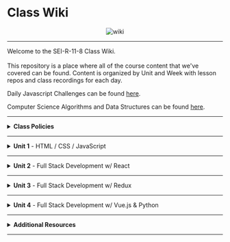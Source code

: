 # Class Wiki

<div align="center">
  <img src="https://i.imgur.com/e2Ma89q.png" alt="wiki">
</div>

___
Welcome to the SEI-R-11-8 Class Wiki. <br/><br/> This repository is a place where all of the course content that we've covered can be found. Content is organized by Unit and Week with lesson repos and class recordings for each day.

Daily Javascript Challenges can be found [here](https://github.com/SEI-R-11-8/daily_js_challenges).

Computer Science Algorithms and Data Structures can be found [here](https://github.com/SEI-R-11-8/cs_data_structures).

___
<details><summary><strong>Class Policies</strong></summary><p>
  
Below, you will find Class Policies and Requirements as laid out in Orientation and conveyed by the Instructional Team.  We compile them here for your reference and review.
  
</p>

<ul type="none">

<li><details><summary><strong>Code of Conduct</strong></summary><p>
  
<ul>
  <li>Foster a productive classroom environment.</li>
  <li>Treat others with respect and dignity.</li>
  <li>Remember that everyone is coming at this with a different background.</li>
  <li>Professionalism in all methods of communication, both in-person <i>and</i> online.
    <ul>
      <li>Slack is an extension of our on-campus community. We ask that you remain courteous, respectful, and professional while engaging on Slack.</li>
    </ul>
  </li>
  <li><b>Zero tolerance for plagiarism and cheating.</b></li>
</ul>
  
</p></details></li>

<li><details><summary><strong>Deliverable Submission Requirements</strong></summary><p>
  
<ul>
  <li>Deliverables must be submitted following the <a href="https://github.com/SEI-R-11-8/template_pull_request">PR Guidelines</a>.</li>
  <li>Students must meet deliverable requirements for the submission to be marked as "Complete".</li>
  <li>Deliverables are <i>always</i> due the following class day at the beginning of class, unless otherwise stated.</li>
  <li>There is a grace period for re-submission or late submission.  All re-submits/late submits are due the <b>Monday following the week of assignment</b>.
    <ul>
      <li>Deliverables assigned on Fridays <b>do not</b> have a re-submit <i>or</i> late submit grace period.</li>
      <li>Deliverables submitted <i>after</i> the grace period <b>will not</b> be graded or accepted and will be marked as "Incomplete".</li>
    </ul>
  </li>
</ul>
  
</p></details></li>

<li><details><summary><strong>Graduation Requirements</strong></summary><p>
  
<ul>
  <li>Meet Project Requirements.
    <ul><li>Satisfactorily complete and present a project for <i>each</i> of the <b>4</b> units.</li></ul>
  </li>
  <li>Submit and complete a <i>minimum</i> of <b>80%</b> of deliverables (labs, homework, etc.).</li>
  <li>Adhere to attendance policy.
    <ul>
      <li>Students are allowed <b>3</b> absences over the <i>entire</i> course.</li>
      <li><b>3</b> tardies or early departures equals <b>1</b> absence.</li>
      <li>Tardy policy <i>includes</i> Outcomes participation.</li>
    </ul>
  </li>
</ul>
  
</p></details></li>

<li><details><summary><strong>A Note on Plagiarism</strong></summary><p>
  
<ul>
  <li>Plagiarism is a serious offense and grounds for immediate withdrawal.</li>
  <li>You are encouraged to ask others, including students, instructors, and Stack Overflow for help. However, it is <b><i>not acceptable to copy</i></b> another persons code and submit it as your own. More importantly, it is detrimental to your learning and growth.</li>
  <li>Small snippets of code that solve small problems taken from Stack Overflow are generally an exception to this rule. If you aren't sure, it is your responsibility to <b><i>ask your instructor</i></b>. To be on the safe side, we ask that you credit the person/resource you got the code from in a comment, and let an instructor take a look at it.</li>
</ul>
  
</p></details></li>

<li><details><summary><strong>Observed Holidays</strong></summary><p>

<p>
The following dates are observed Holidays for this Software Engineering Immersive.  There will be no class days on or within any of the date ranges listed below.  If you have any questions regarding Holidays, or have a special circumstance, please don't hesitate to reach out to your Instructional Associate.
</p>
  
| Holiday | Dates |
|:---:|:---:|
| Veteran's Day | November 11th, 2021 |
| Thanksgiving | November 24th, 2021 - November 26th, 2021 |
| Christmas/New Year's | December 24th, 2021 - December 31st, 2021 |
| Martin Luther King Jr. Day | January 17th, 2022 |
  
</p></details></li>
  
</ul></details>

____
<details><summary><strong>Unit 1</strong> - HTML / CSS / JavaScript</summary><p>

<ul type="none">
  
  <li><details><summary><strong>Week 1</strong></summary><p>
  
  <p>
  In Week 1, we review the fundamental concepts of <b>HTML</b>, <b>CSS</b>, and <b>JavaScript</b> along with introducing <b>git</b> workflow, <b>terminal</b> commands, and writing professional <b>markdown</b> files. 
  </p>
  
  <ul type="none">

  <li><details><summary>Repos</summary><p>

  | Day 1 | Day 2 | Day 3 | Day 4 | Day 5 |
  |:---:|:---:|:---:|:---:|:---:|
  | [Installfest](https://github.com/SEI-R-11-8/u1_installfest) | [Github / Homework Submission](https://github.com/SEI-R-11-8/u1_lesson_github) | [Flexbox Froggy](https://flexboxfroggy.com/) | Veteran's Day | [Grid Garden](https://cssgridgarden.com/) |
  | [Terminal Lesson](https://github.com/SEI-R-11-8/u1_lesson_terminal) | [Intro to HTML](https://github.com/SEI-R-11-8/u1_lesson_intro_HTML) | [JS Datatypes](https://github.com/SEI-R-11-8/u1_lesson_js_data_types) |  | [Intro to JS DOM](https://github.com/SEI-R-11-8/u1_lesson_intro_DOM) |
  | [Git Lesson](https://github.com/SEI-R-11-8/u1_lesson_git) | [Intro to CSS](https://github.com/SEI-R-11-8/u1_lesson_intro_CSS) | [JS Arrays](https://github.com/SEI-R-11-8/u1_lesson_js_arrays) |  | [JS DOM Quotes Lab](https://github.com/SEI-R-11-8/u1_lab_DOM_quotes) |
  | [VS Code Lesson](https://github.com/SEI-R-11-8/u1_lesson_VSCode) | [Fake Resume Lab](https://github.com/SEI-R-11-8/u1_lab_fake_resume) | [JS Loops & Control Flow](https://github.com/SEI-R-11-8/u1_lesson_loops_and_control_flow) |  | [JS Events](https://github.com/SEI-R-11-8/u1_lesson_js_events) |
  | [Star Wars Homework](https://github.com/SEI-R-11-8/u1_hw_star_wars) | [Flexbox / Grid](https://github.com/SEI-R-11-8/u1_lesson_flex_grid) | [JS Functions](https://github.com/SEI-R-11-8/u1_lesson_js_functions) |  | [JS Dots Game Lab](https://github.com/SEI-R-11-8/u1_lab_dots) |
  |  | [Markdown / ReadMe Homework](https://github.com/SEI-R-11-8/u1_hw_markdown) | [JS Scope](https://github.com/SEI-R-11-8/u1_lesson_js_scope) |  | [Tic Tac Toe Homework](https://github.com/SEI-R-11-8/u1_hw_tic_tac_toe) |
  |  |  | [Control Flow Adventure Homework](https://github.com/SEI-R-11-8/u1_hw_control_flow_adventure) |  |  |

  </p></details></li>


  <li><details><summary>Class Recordings - Group 1</summary><p>

  | Day 1 | Day 2 | Day 3 | Day 4 | Day 5 |
  |:---:|:---:|:---:|:---:|:---:|
  | [Recording](https://generalassembly.zoom.us/rec/share/as27wKEs5ZKqKdxbgviXMp2wTE5XOXZljw57eP7e22rbqovnMSo73QflxErm1UUT.fC4bQS5xrjRNjeZi) | [Recording](https://generalassembly.zoom.us/rec/share/PuLJpqp7-Zu3VBTepul8lIDyC3LfqSs_7tAWGES2LAnAapJUQN_Y5Ezq970iVf3W.zCw10SaR60lUf74y) | [Recording](https://generalassembly.zoom.us/rec/share/yW7vOAmFVLD8QyW0oiX-ilRidEBzPFHspOHKX_QCNwpcg7A2u9DW1WqWCtgxvHRh.c97WOeVAjZU-VY5A) | No Recording | [Recording](https://generalassembly.zoom.us/rec/share/4HnkXa-s1p0beq86TvqxGbu6eenpU4gMn9_TOJUopPw6c7Vyve95ght_M3oVtsHb.ae0IQPhXEh5Ig28m) |
  | Passcode: `DdhA?5?e` | Passcode: `Nhk6!B3*` | Passcode: `&V9pe6$y` |  | Passcode: `4%iE2cC8` |

  </p></details></li>

  <li><details><summary>Class Recordings - Group 2</summary><p>

  | Day 1 | Day 2 | Day 3 | Day 4 | Day 5 |
  |:---:|:---:|:---:|:---:|:---:|
  | [Recording](https://generalassembly.zoom.us/rec/share/bY93M1gmrRiwMIIN1b7oSRsV2zJ4ONF4b3kfZ09Fx4-wm2xx7WWASpyxcBhX6DMS.lupxx_8rGf7JesxW) | [Recording](https://generalassembly.zoom.us/rec/share/26RMeIwfPUBJZ9w6qLDgZoYLHmHi40Fkbw64pVVrkKfdbryj4bM5FEbu3HN5P_Ko.2tKq3uwIInxeTk0t) | [Recording](https://generalassembly.zoom.us/rec/share/mA9U2s1k30T5zrwM98nCPSfWefgjWQfQDuDWxYNf3boW_0s_B5AAnz1CYRssPfQW.yFw_GHgADCgGSpVH) | No Recording | [Recording](https://generalassembly.zoom.us/rec/share/4HnkXa-s1p0beq86TvqxGbu6eenpU4gMn9_TOJUopPw6c7Vyve95ght_M3oVtsHb.ae0IQPhXEh5Ig28m) |
  | Passcode: `4zzW^N8&` | Passcode: `mq1P22.b` | Passcode: `6w&ZMbQp` |  | Passcode: `4%iE2cC8` |

  </p></details></li>
  
  </ul>
  
  ___
  </p></details></li>
  
  <li><details><summary><strong>Week 2</strong></summary><p>
  
  <p>
  In Week 2, we practiced more <b>DOM Manipulation</b> and were introduced to <b>Daily JavaScript Challenges</b> and basic algorithmic problem solving. We and learned about <b>ES6</b> syntax along with <b>Higher Order Functions</b> and <b>Object Oriented Programming</b> in JavaScript.
  </p>
  
  <ul type="none">

  <li><details><summary>Repos</summary><p>
  
  | Day 1 | Day 2 | Day 3 | Day 4 | Day 5 |
  |:---:|:---:|:---:|:---:|:---:|
  | [Intro Daily JS Challenges](https://github.com/SEI-R-11-8/daily_js_challenges) | [JS HOF](https://github.com/SEI-R-11-8/u1_lesson_HOF) | [Box Model Practice](https://github.com/SEI-R-11-8/u1_lab_box_model) | Project Worktime | Project Worktime | 
  | [JS Objects](https://github.com/SEI-R-11-8/u1_lesson_js_objects) | [JS HOF Lab](https://github.com/SEI-R-11-8/u1_lab_HOF) | [JS Fast & Furious Lab](https://github.com/SEI-R-11-8/u1_lab_fast_and_furious) |  |  |  
  | [Jurassic Objects Lab](https://github.com/SEI-R-11-8/u1_lab_jurassic_objects) | [Intro to OOP](https://github.com/SEI-R-11-8/u1_lesson_OOP) | [P1 Prompt](https://github.com/SEI-R-11-8/u1_project_prompt) |  |  | 
  | [ES6 Syntax](https://github.com/SEI-R-11-8/u1_lesson_ES6) | [OOP Exercise Lab](https://github.com/SEI-R-11-8/u1_lab_OOP_exercise) |  |  |  | 
  | [ES6 Lab](https://github.com/SEI-R-11-8/u1_lab_ES6_practice) | [Donut Adventure Homework](https://github.com/SEI-R-11-8/u1_hw_donut_adventure) |  |  |  | 
  |  | [JS HOF Homework](https://github.com/SEI-R-11-8/u1_hw_HOF) |  |  |  | 
  
  </p></details></li>


  <li><details><summary>Class Recordings - Group 1</summary><p>

  | Day 1 | Day 2 | Day 3 | Day 4 | Day 5 |
  |:---:|:---:|:---:|:---:|:---:|
  | [Recording](https://generalassembly.zoom.us/rec/share/as6F4CgbHeW_VKZ6m88mCXydTlcK0Gl4u1WPEA0BDtWg4rZm3rhZ2Ar_BMfJuvCA.UkhObJ6KRNrdmy9C) | [Recording](https://generalassembly.zoom.us/rec/share/VMkYr_Yu_9aqwUBgZBWbNwg6-rqXNh88_VhoTMyFyCntWL66u3j7W1WA68O_rOjR.528wd4XFOwlR4CuV) | No Recording | No Recording | No Recording |
  | Passcode: `01AuV5i=` | Passcode: `M#zv3u5h` |  |  |  |

  </p></details></li>

  <li><details><summary>Class Recordings - Group 2</summary><p>

  | Day 1 | Day 2 | Day 3 | Day 4 | Day 5 |
  |:---:|:---:|:---:|:---:|:---:|
  | [Recording](https://generalassembly.zoom.us/rec/share/HTWvWciJF7mLDK4-y9kQUHptvB-GW2jQDpdbJdzljzUK_CFYVmNCuYIBeGLC3iQk.fu1kF3s7cZybW2jt) | [Recording](https://generalassembly.zoom.us/rec/share/yuVGp880PxgoNCp07ROxiXgISDQ6Nv8GP9ARa5Mh3vGEjXnTJgI-cYihV1N0AVcj.Rb-pjifg3YJmbjK3) | No Recording | No Recording | No Recording |
  | Passcode: `U&a7ZxEh` | Passcode: `zi6%+W$d` |  |  |  |

  </p></details></li>
  
  </ul>
  
  </p></details></li>

</p></details>

___
<details><summary><strong>Unit 2</strong> - Full Stack Development w/ React</summary><p>

<ul type="none">

  <li><details><summary><strong>Week 4</strong></summary><p>
  
   <p>
     In Week 4, we started the week by learning how to call on external data sources with <b>APIs</b>.  Then we learned all about <b>React</b> and what an amazing JavaScript library it can be for developers. We learned the concepts of <b>components</b>, <b>props</b>, and about <b>React Hooks</b> and <b>functional components</b>. We learned about <b>useState</b> and how to use it to manage our state within our apps.
  </p>
  
  <ul type="none">

  <li><details><summary>Repos</summary><p>
  
  | Day 1 | Day 2 | Day 3 | Day 4 | Day 5 |
  |:---:|:---:|:---:|:---:|:---:|
  | [Intro to APIs](https://github.com/SEI-R-11-8/u1_lesson_intro_to_APIs) | [Momentum Lab](https://github.com/SEI-R-11-8/u2_lab_momentum) | [Intro to React](https://github.com/SEI-R-11-8/u2_lesson_intro_to_react) | [Component Heirarchy Diagrams](https://github.com/SEI-R-11-8/u2_lesson_component_heirarchy) | [Intro to State & Hooks](https://github.com/SEI-R-11-8/u2_lesson_intro_to_state) | 
  | [Dogs API Lab](https://github.com/SEI-R-11-8/u1_lab_API_dogs) | [Dougie the Donut & Pizza Rat Lab / Homework](https://github.com/SEI-R-11-8/u2_lab_dougie_and_pizza_rat) | [React Components](https://github.com/SEI-R-11-8/u2_lesson_react_components) | [React Props](https://github.com/SEI-R-11-8/u2_lesson_react_props) | [Hooks ATM Lab](https://github.com/SEI-R-11-8/u2_lab_hooks_ATM) |  
  | [TMDB Lab / Homework](https://github.com/SEI-R-11-8/u1_lab_TMDB_API) | []() | []() | [LOTR Lab](https://github.com/SEI-R-11-8/u2_lab_react_LOTR) | [Likes Lab](https://github.com/SEI-R-11-8/u2_lab_likes) | 
  | []() | []() | []() | [Mapping Components](https://github.com/SEI-R-11-8/u2_lesson_react_mapping_components) | [Groceries Lab](https://github.com/SEI-R-11-8/u2_lab_groceries) | 
  | []() | []() | []() | [Mapping Components Lab](https://github.com/SEI-R-11-8/u2_lab_mapping_components) | [Dr. Who Lab](https://github.com/SEI-R-11-8/u2_lab_dr_who) | 
  | []() | []() | []() | [React Quiz](https://github.com/SEI-R-11-8/u2_quiz_react) | [Movie Mapping Homework](https://github.com/SEI-R-11-8/u2_hw_mapping_components) | 
  
  </p></details></li>


  <li><details><summary>Class Recordings - Group 1</summary><p>

  | Day 1 | Day 2 | Day 3 | Day 4 Morning | Day 4 Afternoon | Day 5 |
  |:---:|:---:|:---:|:---:|:---:|:---:|
  | [Recording](https://generalassembly.zoom.us/rec/share/SloP9J63QytxyN_h9g7gkFG464eCaX6OK3XIR4rCIcDIX9iKj7raNzeZ5iqYTQkJ.RCc1u4nAQOYE0RYC) | No Recording | [Recording](https://generalassembly.zoom.us/rec/share/YwoxjcxHcj844UNIdJcH9tvg-8eB7AV7Rmf3Z3e_qO1b0_GxMYcRlZPlZZfvYClQ.J0_Ao_SWNlyUQPDY) | [Recording](https://generalassembly.zoom.us/rec/share/Yw351yy24Wa9yvhIHBM8d2aRHI0CG2uUX2C1_Hnhj1RZDOieNgy38uJ1zXz4p_mE.1ReVUn-WCF96k0LZ) | [Recording](https://generalassembly.zoom.us/rec/share/aNnVQvqLF8PN9qWvRCOLbtKDIpS5bETtS9TbAHpySP324JizFKcyWqc8B1f3rN3V.f1dzCyRoLa6azcxD) | [Recording](https://generalassembly.zoom.us/rec/share/BemQNMGaUhndvAJiG8FkzdICzGfJcfeK5KJJWHOiuaDgbpUAm6-FeeuDacBRSrcI._WAU7Yy8TXVWs6pR) |
  | Passcode: `EaFDyS1%` |  | Passcode: `9.&3S#7%` | Passcode: `i%65#D^=` | Passcode: `Q&r0VPc*` | Passcode: `@5vSSceZ` |

  </p></details></li>

  <li><details><summary>Class Recordings - Group 2</summary><p>

  | Day 1 | Day 2 | Day 3 | Day 4 Morning | Day 4 Afternoon | Day 5 |
  |:---:|:---:|:---:|:---:|:---:|:---:|
  | [Recording](https://generalassembly.zoom.us/rec/share/euIAxIvwp3ipF12Sn8IKgTqyDIqtgjp6uGmsIF2hl4fO7Qaxqv472a6cxXi0bQpy.Ta_f2YOQTRGsNYAO) | No Recording | [Recording](https://generalassembly.zoom.us/rec/share/bCaeT4jNIwNqaPhlmXtA2YL2oyfBLsf-EZrvsdW4IrUwrGdG0Vew1OeVM3nnKQGL.EJc5n2CLatDtoBhJ) | [Recording](https://generalassembly.zoom.us/rec/share/AzdUeN0kHfz35r5B1Wrs5Ws2rBc2OybjihbS10WVS2oJL3XNeNd6ANrkwN6Yi7Bq.4kJgQrdC2CbkA54Y) | [Recording](https://generalassembly.zoom.us/rec/share/WQc85LfazpNO-XhqAp8kdc4dLzDx4R2Pofiy3Z-SkAj384SXPO_pTY3KjPdQoIaY.dYIhU3jNACP2OJJ-) | [Recording](https://generalassembly.zoom.us/rec/share/_XsYvtRT5DwqVPGdnk_-sXoSF9tpNVj-oQucMQBZG35xIR10TZ6siHzyP39uOZTU.e628mHL25taiIKGH) |
  | Passcode: `&xH3j+I9` |  | Passcode: `&JD8.va9` | Passcode: `JQxc9ft?` | Passcode: `9r*R9#5S` | Passcode: `9T=Z#&B2` |

  </p></details></li>
  
  </ul>
  
  ___
  </p></details></li>
  
  <li><details><summary><strong>Week 5</strong></summary><p>
  
  <p>
  In Week 5, we moved into more complicated React Hooks like <b>useEffect</b> and <b>useReducer</b>.  We learned about the idea of <b>conditional rendering</b> and how we can use our user's input to influence our output.  We were also introduced to <b>React Router</b> and got to see how it gives us powerful new tools to build our React Apps. Then we were introduced to back-end and got to practice using <b>Express</b> and <b>Express Middleware</b>.  We also learned how to implement <b>controllers</b>.  We then got a taste of <b>MongoDB</b> and <b>mongoose</b> as a way to store our app's data.
  </p>
  
  <ul type="none">

  <li><details><summary>Repos</summary><p>
  
  | Day 1 | Day 2 | Day 3 | Day 4 | Day 5 |
  |:---:|:---:|:---:|:---:|:---:|
  | [Intro to useEffect](https://github.com/SEI-R-11-8/u2_lesson_useEffect) | [Intro to useReducer](https://github.com/SEI-R-11-8/u2_lesson_useReducer) | [React Router](https://github.com/SEI-R-11-8/u2_lesson_react_router) | [Intro to Express](https://github.com/SEI-R-11-8/u2_lesson_express_intro) | [ERDs](https://github.com/SEI-R-11-8/u2_lesson_ERD) | 
  | [Stoplight Lab](https://github.com/SEI-R-11-8/u2_lab_useEffect_stoplight) | [React w/ APIs](https://github.com/SEI-R-11-8/u2_lesson_react_APIs) | [React Router Lab](https://github.com/SEI-R-11-8/u2_lab_react_router) | [Express Routes](https://github.com/SEI-R-11-8/u2_lesson_express_routing) | [MongoDB](https://github.com/SEI-R-11-8/u2_lesson_mongoDB) |  
  | [React Conditional Rendering](https://github.com/SEI-R-11-8/u2_lesson_react_conditional_rendering) | [Password Validator Lab](https://github.com/SEI-R-11-8/u2_lab_password_validator) | [RAWG Router Homework](https://github.com/SEI-R-11-8/u2_hw_RAWG_router) | [Intro to Middleware](https://github.com/SEI-R-11-8/u2_lesson_express_middleware) | [MongoDB Sneakers Lab](https://github.com/SEI-R-11-8/u2_lab_mongoDB_sneakers) | 
  | [Conditional Rendering Lab](https://github.com/SEI-R-11-8/u2_lab_conditional_rendering) | [Kanye useEffect Lab](https://github.com/SEI-R-11-8/u2_lab_kanye_useEffect) | []() | [Express Controllers](https://github.com/SEI-R-11-8/u2_lesson_express_controllers) | [Mongo / Mongoose Data Model](https://github.com/SEI-R-11-8/u2_lesson_mongoose_data_model) | 
  | [React Calculator Homework](https://github.com/SEI-R-11-8/u2_hw_react_hooks_calculator) | []() | []() | [Express Fruits Homework](https://github.com/SEI-R-11-8/u2_hw_express_fruits) | [Mongoose Express](https://github.com/SEI-R-11-8/u2_lab_mongoose_express) | 
  | []() | []() | []() | []() | [Mongoose Plants](https://github.com/SEI-R-11-8/u2_hw_mongoose_plants) | 
  
  </p></details></li>


  <li><details><summary>Class Recordings - Group 1</summary><p>

  | Day 1 | Day 2 | Day 3 | Day 4 | Day 5 |
  |:---:|:---:|:---:|:---:|:---:|
  | [Recording](https://generalassembly.zoom.us/rec/share/XZ8_1Iu4Rx8uS6RcxR1L74eWNLmH7yxozv8gJ62CSIZ10N-4vhu8R7qdU2M57QAi.sMf5x3q5Dk7oVMz1) | [Recording](https://generalassembly.zoom.us/rec/share/kkxzSLI4SzioSRQfbSO49fzubo6o3GYQ6A_33bWO69GzMWDm9m65h3XtupIt6_Tn.k-BeCNe6IsH7qtE3) | [Recording](https://generalassembly.zoom.us/rec/share/QUBwZFPBnw1rI84mkQPOIUCWyCIKjdUObHuedcdE4i3seH0ZrRMIdtGPd5DyNG8_.WXBSFuKv_b4rFghE) | [Recording]() | [Recording]() |
  | Passcode: `B4qKFU7$` | Passcode: `B9Y$o8Y9` | Passcode: `bhF4&#d3` | Passcode: ` ` | Passcode: ` ` |

  </p></details></li>

  <li><details><summary>Class Recordings - Group 2</summary><p>

  | Day 1 | Day 2 | Day 3 | Day 4 | Day 5 |
  |:---:|:---:|:---:|:---:|:---:|
  | [Recording](https://generalassembly.zoom.us/rec/share/SrwxHzMLoRiPq-C_fqndATwQhwAPmTstSSpK-LUiB0bcyM4JqOIwluEmxjOu5zed.-E-Z15wUvIJtJhZm) | [Recording](https://generalassembly.zoom.us/rec/share/I6eNygX5t1HckOdXs9MBj7wYhwvC3xWZ9Bw5ukyhAo6KORjJ-Tyb85g3sLmBrJz4.bG5f8ia5QwhIdec-) | [Recording](https://generalassembly.zoom.us/rec/share/VwrOId6AVPFYcc4d8MioDTxj8YHaUPQV8L-Uvh-yKnuw-b3f-US7ACM2LIoRbgSw.Zejy81kyGFz_uqRG) | [Recording]() | [Recording]() |
  | Passcode: `@oby3*1Z` | Passcode: `Fh0Vdg!A` | Passcode: `^6BTkd9+` | Passcode: ` ` | Passcode: ` ` |

  </p></details></li>
  
  </ul>
  
  </p></details></li>

</p></details>

___
<details><summary><strong>Unit 3</strong> - Full Stack Development w/ Redux</summary><p>

<ul type="none">

  <li><details><summary><strong>Week 7</strong></summary><p>
  
  <p>
  Week 7 description...
  </p>
  
  <ul type="none">

  <li><details><summary>Repos</summary><p>
  
  | Day 1 | Day 2 | Day 3 | Day 4 | Day 5 |
  |:---:|:---:|:---:|:---:|:---:|
  | []() | []() | []() | []() | []() | 
  | []() | []() | []() | []() | []() |  
  | []() | []() | []() | []() | []() | 
  | []() | []() | []() | []() | []() | 
  | []() | []() | []() | []() | []() | 
  | []() | []() | []() | []() | []() | 
  
  </p></details></li>


  <li><details><summary>Class Recordings - Group 1</summary><p>

  | Day 1 | Day 2 | Day 3 | Day 4 | Day 5 |
  |:---:|:---:|:---:|:---:|:---:|
  | [Recording]() | [Recording]() | [Recording]() | [Recording]() | [Recording]() |
  | Passcode: ` ` | Passcode: ` ` | Passcode: ` ` | Passcode: ` ` | Passcode: ` ` |

  </p></details></li>

  <li><details><summary>Class Recordings - Group 2</summary><p>

  | Day 1 | Day 2 | Day 3 | Day 4 | Day 5 |
  |:---:|:---:|:---:|:---:|:---:|
  | [Recording]() | [Recording]() | [Recording]() | [Recording]() | [Recording]() |
  | Passcode: ` ` | Passcode: ` ` | Passcode: ` ` | Passcode: ` ` | Passcode: ` ` |

  </p></details></li>
  
  </ul>
  
  ___
  </p></details></li>
  
  <li><details><summary><strong>Week 8</strong></summary><p>
  
  <p>
  Week 8 description...
  </p>
  
  <ul type="none">

  <li><details><summary>Repos</summary><p>
  
  | Day 1 | Day 2 | Day 3 | Day 4 | Day 5 |
  |:---:|:---:|:---:|:---:|:---:|
  | []() | []() | []() | []() | []() | 
  | []() | []() | []() | []() | []() |  
  | []() | []() | []() | []() | []() | 
  | []() | []() | []() | []() | []() | 
  | []() | []() | []() | []() | []() | 
  | []() | []() | []() | []() | []() | 
  
  </p></details></li>


  <li><details><summary>Class Recordings - Group 1</summary><p>

  | Day 1 | Day 2 | Day 3 | Day 4 | Day 5 |
  |:---:|:---:|:---:|:---:|:---:|
  | [Recording]() | [Recording]() | [Recording]() | [Recording]() | [Recording]() |
  | Passcode: ` ` | Passcode: ` ` | Passcode: ` ` | Passcode: ` ` | Passcode: ` ` |

  </p></details></li>

  <li><details><summary>Class Recordings - Group 2</summary><p>

  | Day 1 | Day 2 | Day 3 | Day 4 | Day 5 |
  |:---:|:---:|:---:|:---:|:---:|
  | [Recording]() | [Recording]() | [Recording]() | [Recording]() | [Recording]() |
  | Passcode: ` ` | Passcode: ` ` | Passcode: ` ` | Passcode: ` ` | Passcode: ` ` |

  </p></details></li>
  
  </ul>
  
  </p></details></li>

</p></details>

___
<details><summary><strong>Unit 4</strong> - Full Stack Development w/ Vue.js & Python</summary><p>

<ul type="none">

  <li><details><summary><strong>Week 10</strong></summary><p>
  
  <p>
  Week 10 description...
  </p>
  
  <ul type="none">

  <li><details><summary>Repos</summary><p>
  
  | Day 1 | Day 2 | Day 3 | Day 4 | Day 5 |
  |:---:|:---:|:---:|:---:|:---:|
  | []() | []() | []() | []() | []() | 
  | []() | []() | []() | []() | []() |  
  | []() | []() | []() | []() | []() | 
  | []() | []() | []() | []() | []() | 
  | []() | []() | []() | []() | []() | 
  | []() | []() | []() | []() | []() | 
  
  </p></details></li>


  <li><details><summary>Class Recordings - Group 1</summary><p>

  | Day 1 | Day 2 | Day 3 | Day 4 | Day 5 |
  |:---:|:---:|:---:|:---:|:---:|
  | [Recording]() | [Recording]() | [Recording]() | [Recording]() | [Recording]() |
  | Passcode: ` ` | Passcode: ` ` | Passcode: ` ` | Passcode: ` ` | Passcode: ` ` |

  </p></details></li>

  <li><details><summary>Class Recordings - Group 2</summary><p>

  | Day 1 | Day 2 | Day 3 | Day 4 | Day 5 |
  |:---:|:---:|:---:|:---:|:---:|
  | [Recording]() | [Recording]() | [Recording]() | [Recording]() | [Recording]() |
  | Passcode: ` ` | Passcode: ` ` | Passcode: ` ` | Passcode: ` ` | Passcode: ` ` |

  </p></details></li>
  
  </ul>
  
  ___
  </p></details></li>
  
  <li><details><summary><strong>Week 11</strong></summary><p>
  
  <p>
  Week 11 description...
  </p>
  
  <ul type="none">

  <li><details><summary>Repos</summary><p>
  
  | Day 1 | Day 2 | Day 3 | Day 4 | Day 5 |
  |:---:|:---:|:---:|:---:|:---:|
  | []() | []() | []() | []() | []() | 
  | []() | []() | []() | []() | []() |  
  | []() | []() | []() | []() | []() | 
  | []() | []() | []() | []() | []() | 
  | []() | []() | []() | []() | []() | 
  | []() | []() | []() | []() | []() | 
  
  </p></details></li>


  <li><details><summary>Class Recordings - Group 1</summary><p>

  | Day 1 | Day 2 | Day 3 | Day 4 | Day 5 |
  |:---:|:---:|:---:|:---:|:---:|
  | [Recording]() | [Recording]() | [Recording]() | [Recording]() | [Recording]() |
  | Passcode: ` ` | Passcode: ` ` | Passcode: ` ` | Passcode: ` ` | Passcode: ` ` |

  </p></details></li>

  <li><details><summary>Class Recordings - Group 2</summary><p>

  | Day 1 | Day 2 | Day 3 | Day 4 | Day 5 |
  |:---:|:---:|:---:|:---:|:---:|
  | [Recording]() | [Recording]() | [Recording]() | [Recording]() | [Recording]() |
  | Passcode: ` ` | Passcode: ` ` | Passcode: ` ` | Passcode: ` ` | Passcode: ` ` |

  </p></details></li>
  
  </ul>
  
  </p></details></li>

</p></details>

___
<details><summary><strong>Additional Resources</strong></summary><p>

Below is a list of additional resources that were hand-picked by your instructors. If you find that you don't have the time during the immersive, these resources will still help to solidify your understanding of key concepts after graduation.
  <ul type="none">
  
  <li><details><summary><strong>Practice</strong> - sites to hone your skills</summary><p>
  
  - [Codeacademy](https://www.codecademy.com/catalog)
  - [Codewars](https://www.codewars.com)
  - [CSS Battle](https://cssbattle.dev/)
  - [CSS Diner](https://flukeout.github.io/)
  - [Flexbox Froggy](https://flexboxfroggy.com/)
  - [Grid Garden](https://cssgridgarden.com/)
  - [Screeps](https://screeps.com/)
  </p></details></li>
  
  <li><details><summary><strong>Reading</strong> - helpful articles and topics</summary><p>
  
  - [10 Need-to-know Mac Terminal Commands](https://scotch.io/bar-talk/10-need-to-know-mac-terminal-commands)
  - [Eloquent JavaScript](https://eloquentjavascript.net/)
  - [CSS Tricks](https://css-tricks.com/)
  - [Rubber Duck Debugging](https://rubberduckdebugging.com/)
  - [Medium: What Is An API?](https://medium.com/free-code-camp/what-is-an-api-in-english-please-b880a3214a82)
  - [Medium: Higher Order Functions](https://medium.com/javascript-in-plain-english/4-must-know-higher-order-functions-in-javascript-411f85545881)
  - [Medium: Local Git Repos vs Remote Repos](https://medium.com/swlh/git-local-repo-and-github-remote-repo-eae1c948fbf5)
  - [Medium: Explaining API's](https://medium.com/javascript-in-plain-english/many-developers-struggle-with-explaining-apis-20a071d74596)
  </p></details></li>
  
  <li><details><summary><strong>Documentation</strong> - commonly used docs for reference</summary><p>
  
  - [MDN JavaScript Docs](https://developer.mozilla.org/en-US/docs/Web/JavaScript/Guide)
  - [W3Schools CSS Docs](https://www.w3schools.com/cssref/default.asp)
  - [React Docs](https://reactjs.org/docs/getting-started.html)

  </p></details></li>
  
  <li><details><summary><strong>Cheatsheets</strong> - quick references</summary><p>
  
  - [Markdown Cheatsheet](https://guides.github.com/pdfs/markdown-cheatsheet-online.pdf)
  - [JavaScript Cheatsheet](https://websitesetup.org/javascript-cheat-sheet/)
  - [ES6 Cheatsheet](https://devhints.io/es6)
  - [Component Lifecycle Cheatsheet](https://dev.to/bunlong/react-component-lifecycle-methods-cheatsheet-23gi)
  - [ERD Cheatsheet](https://drive.google.com/file/d/0B_spkK3eZiHmZTZhczVTaVZxUFU/view?resourcekey=0-pvJ1STXJ4xEpjqpFWQtUhg)
  </p></details></li>
  
  </ul>
 
</p></details>

___
